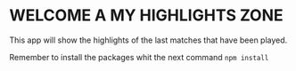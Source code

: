 # WELCOME A MY HIGHLIGHTS ZONE

This app will show the highlights of the last matches that have been played.

Remember to install the packages whit the next command
``
npm install
``
